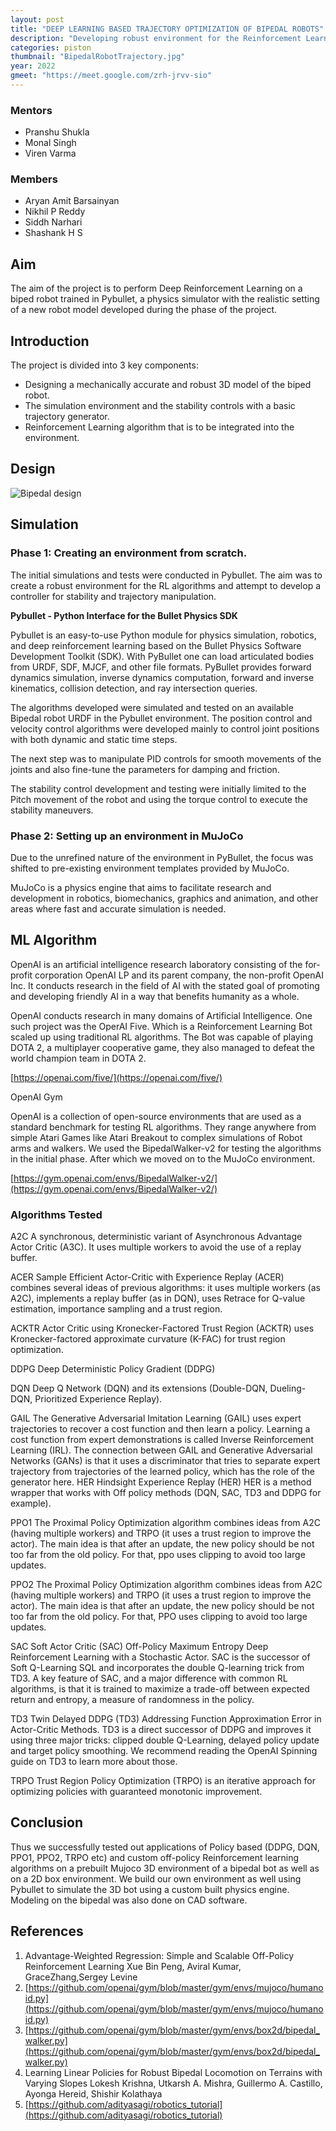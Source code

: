 ```yaml
---
layout: post
title: "DEEP LEARNING BASED TRAJECTORY OPTIMIZATION OF BIPEDAL ROBOTS"
description: "Developing robust environment for the Reinforcement Learning algorithms and attempt to develop a controller for stability and trajectory manipulation"
categories: piston
thumbnail: "BipedalRobotTrajectory.jpg"
year: 2022
gmeet: "https://meet.google.com/zrh-jrvv-sio"
---
```



### Mentors


- Pranshu Shukla
- Monal Singh 
- Viren Varma


### Members


- Aryan Amit Barsainyan
- Nikhil P Reddy
- Siddh Narhari
- Shashank H S

## Aim

The aim of the project is to perform Deep Reinforcement Learning on a biped robot trained in Pybullet, a physics simulator with the realistic setting of a new robot model developed during the phase of the project.

## Introduction
The project is divided into 3 key components:

- Designing a mechanically accurate and robust 3D model of the biped robot.
- The simulation environment and the stability controls with a basic trajectory generator.
- Reinforcement Learning algorithm that is to be integrated into the environment.

## Design

![Bipedal design](/virtual-expo/assets/img/piston/bipedal_design.jpg)

## Simulation

### Phase 1: Creating an environment from scratch.

The initial simulations and tests were conducted in Pybullet. The aim was to create a robust environment for the RL algorithms and attempt to develop a controller for stability and trajectory manipulation.

**Pybullet - Python Interface for the Bullet Physics SDK**

Pybullet is an easy-to-use Python module for physics simulation, robotics, and deep reinforcement learning based on the Bullet Physics Software Development Toolkit (SDK). With PyBullet one can load articulated bodies from URDF, SDF, MJCF, and other file formats. PyBullet provides forward dynamics simulation, inverse dynamics computation, forward and inverse kinematics, collision detection, and ray intersection queries.

The algorithms developed were simulated and tested on an available Bipedal robot URDF in the Pybullet environment. The position control and velocity control algorithms were developed mainly to control joint positions with both dynamic and static time steps.

The next step was to manipulate PID controls for smooth movements of the joints and also fine-tune the parameters for damping and friction.

The stability control development and testing were initially limited to the Pitch movement of the robot and using the torque control to execute the stability maneuvers.


### Phase 2: Setting up an environment in MuJoCo

Due to the unrefined nature of the environment in PyBullet, the focus was shifted to pre-existing environment templates provided by MuJoCo.

MuJoCo is a physics engine that aims to facilitate research and development in robotics, biomechanics, graphics and animation, and other areas where fast and accurate simulation is needed.


## ML Algorithm

OpenAI is an artificial intelligence research laboratory consisting of the for-profit corporation OpenAI LP and its parent company, the non-profit OpenAI Inc. It conducts research in the field of AI with the stated goal of promoting and developing friendly AI in a way that benefits humanity as a whole.

OpenAI conducts research in many domains of Artificial Intelligence. One such project was the OperAI Five. Which is a Reinforcement Learning Bot scaled up using traditional RL algorithms. The Bot was capable of playing DOTA 2, a multiplayer cooperative game, they also  managed to defeat the world champion team in DOTA 2.

[https://openai.com/five/](https://openai.com/five/)


OpenAI Gym

OpenAI is a collection of open-source environments that are used as a standard benchmark for testing RL algorithms. They range anywhere from simple Atari Games like Atari Breakout to complex simulations of Robot arms and walkers. We used the BipedalWalker-v2  for testing the algorithms in the initial phase. After which we moved on to the MuJoCo environment. 

[https://gym.openai.com/envs/BipedalWalker-v2/](https://gym.openai.com/envs/BipedalWalker-v2/)


### Algorithms Tested


A2C
A synchronous, deterministic variant of Asynchronous Advantage Actor Critic (A3C). It uses multiple workers to avoid the use of a replay buffer.

ACER
Sample Efficient Actor-Critic with Experience Replay (ACER) combines several ideas of previous algorithms: it uses multiple workers (as A2C), implements a replay buffer (as in DQN), uses Retrace for Q-value estimation, importance sampling and a trust region.

ACKTR
Actor Critic using Kronecker-Factored Trust Region (ACKTR) uses Kronecker-factored approximate curvature (K-FAC) for trust region optimization.

DDPG
Deep Deterministic Policy Gradient (DDPG)

DQN
Deep Q Network (DQN) and its extensions (Double-DQN, Dueling-DQN, Prioritized Experience Replay).

GAIL
The Generative Adversarial Imitation Learning (GAIL) uses expert trajectories to recover a cost function and then learn a policy.
Learning a cost function from expert demonstrations is called Inverse Reinforcement Learning (IRL). The connection between GAIL and Generative Adversarial Networks (GANs) is that it uses a discriminator that tries to separate expert trajectory from trajectories of the learned policy, which has the role of the generator here.
HER
Hindsight Experience Replay (HER)
HER is a method wrapper that works with Off policy methods (DQN, SAC, TD3 and DDPG for example).
 
 
PPO1
The Proximal Policy Optimization algorithm combines ideas from A2C (having multiple workers) and TRPO (it uses a trust region to improve the actor).
The main idea is that after an update, the new policy should be not too far from the old policy. For that, ppo uses clipping to avoid too large updates.
 
PPO2
The Proximal Policy Optimization algorithm combines ideas from A2C (having multiple workers) and TRPO (it uses a trust region to improve the actor).
The main idea is that after an update, the new policy should be not too far from the old policy. For that, PPO uses clipping to avoid too large updates.
 
SAC
Soft Actor Critic (SAC) Off-Policy Maximum Entropy Deep Reinforcement Learning with a Stochastic Actor.
SAC is the successor of Soft Q-Learning SQL and incorporates the double Q-learning trick from TD3. A key feature of SAC, and a major difference with common RL algorithms, is that it is trained to maximize a trade-off between expected return and entropy, a measure of randomness in the policy.

TD3
Twin Delayed DDPG (TD3) Addressing Function Approximation Error in Actor-Critic Methods.
TD3 is a direct successor of DDPG and improves it using three major tricks: clipped double Q-Learning, delayed policy update and target policy smoothing. We recommend reading the OpenAI Spinning guide on TD3 to learn more about those.

TRPO
Trust Region Policy Optimization (TRPO) is an iterative approach for optimizing policies with guaranteed monotonic improvement.


## Conclusion

Thus we successfully tested out applications of Policy based (DDPG, DQN, PPO1, PPO2, TRPO etc) and custom off-policy Reinforcement learning algorithms on a prebuilt Mujoco 3D environment of a bipedal bot as well as on a 2D box environment. We build our own environment as well using Pybullet to simulate the 3D bot using a custom built physics engine. Modeling on the bipedal was also done on CAD software.


## References

1. Advantage-Weighted Regression: Simple and Scalable Off-Policy Reinforcement Learning Xue Bin Peng, Aviral Kumar, GraceZhang,Sergey Levine
2. [https://github.com/openai/gym/blob/master/gym/envs/mujoco/humanoid.py](https://github.com/openai/gym/blob/master/gym/envs/mujoco/humanoid.py)
3. [https://github.com/openai/gym/blob/master/gym/envs/box2d/bipedal_walker.py](https://github.com/openai/gym/blob/master/gym/envs/box2d/bipedal_walker.py)
4. Learning Linear Policies for Robust Bipedal Locomotion on Terrains with Varying Slopes Lokesh Krishna, Utkarsh A. Mishra, Guillermo A. Castillo, Ayonga Hereid, Shishir Kolathaya
5. [https://github.com/adityasagi/robotics_tutorial](https://github.com/adityasagi/robotics_tutorial)


